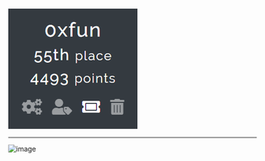 
![image](https://github.com/x03ee/DeadFaceCTF-2024/blob/main/team.png)

---

![image](https://ctf.deadface.io/files/eba940b08bab41ea097d4558843030f2/logo_deadface_ctf_2024.png)
